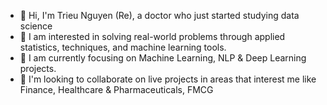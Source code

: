 - 👋 Hi, I'm Trieu Nguyen (Re), a doctor who just started studying data science
- 👀 I am interested in solving real-world problems through applied statistics, techniques, and machine learning tools.
- 🌱 I am currently focusing on Machine Learning, NLP & Deep Learning projects.
- 💞️ I'm looking to collaborate on live projects in areas that interest me like Finance, Healthcare & Pharmaceuticals, FMCG
